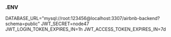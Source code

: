 ### .ENV
DATABASE_URL="mysql://root:123456@localhost:3307/airbnb-backend?schema=public"
JWT_SECRET=node47
JWT_LOGIN_TOKEN_EXPIRES_IN=1h
JWT_ACCESS_TOKEN_EXPIRES_IN=7d